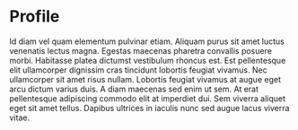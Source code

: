 # Profile

Id diam vel quam elementum pulvinar etiam. Aliquam purus sit amet luctus venenatis lectus magna. Egestas maecenas pharetra convallis posuere morbi. Habitasse platea dictumst vestibulum rhoncus est. Est pellentesque elit ullamcorper dignissim cras tincidunt lobortis feugiat vivamus. Nec ullamcorper sit amet risus nullam. Lobortis feugiat vivamus at augue eget arcu dictum varius duis. A diam maecenas sed enim ut sem. At erat pellentesque adipiscing commodo elit at imperdiet dui. Sem viverra aliquet eget sit amet tellus. Dapibus ultrices in iaculis nunc sed augue lacus viverra vitae.
